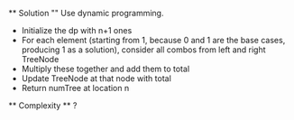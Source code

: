 ** Solution ""
Use dynamic programming.
- Initialize the dp with n+1 ones
- For each ​element (starting from 1, because 0 and 1 are the base cases, producing 1 as a solution), consider all combos from left and right TreeNode
- Multiply these together and add them to total
- Update TreeNode at that node with total
- Return numTree at location n

** Complexity **
?
